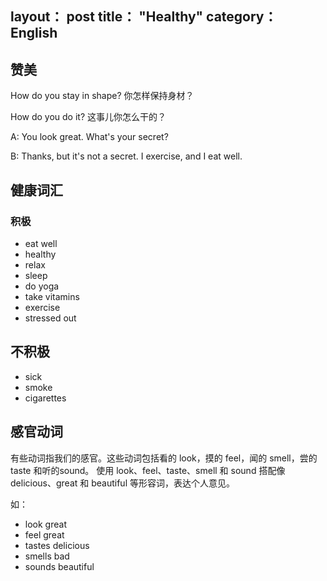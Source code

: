layout： post
title： "Healthy"
category： English
---

## 赞美

How do you stay in shape?  你怎样保持身材？

How do you do it? 这事儿你怎么干的？

A: You look great. What's your secret?

B: Thanks, but it's not a secret. I exercise, and I eat well.

## 健康词汇

### 积极

- eat well     
- healthy     
- relax     
- sleep     
- do yoga     
- take vitamins     
- exercise     
- stressed out

## 不积极

- sick  
- smoke 
- cigarettes

## 感官动词

有些动词指我们的感官。这些动词包括看的 look，摸的 feel，闻的 smell，尝的 taste 和听的sound。 使用 look、feel、taste、smell 和 sound 搭配像delicious、great 和 beautiful 等形容词，表达个人意见。

如：

- look great     
- feel great      
- tastes delicious      
- smells bad     
- sounds beautiful
